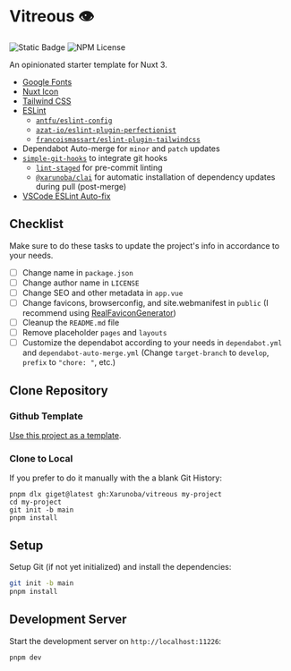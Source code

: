 # Vitreous 👁️

![Static Badge](https://img.shields.io/badge/Made_with-%E2%9D%A4%EF%B8%8F-red?style=for-the-badge) ![NPM License](https://img.shields.io/npm/l/%40xarunoba%2Fclai?style=for-the-badge)

An opinionated starter template for Nuxt 3.

* [Google Fonts](https://github.com/nuxt-modules/google-fonts)
* [Nuxt Icon](https://github.com/nuxt-modules/icon)
* [Tailwind CSS](https://github.com/nuxt-modules/tailwindcss)
* [ESLint](https://github.com/eslint/eslint)
    * [`antfu/eslint-config`](https://github.com/antfu/eslint-config)
    * [`azat-io/eslint-plugin-perfectionist`](https://github.com/azat-io/eslint-plugin-perfectionist)
    * [`francoismassart/eslint-plugin-tailwindcss`](https://github.com/francoismassart/eslint-plugin-tailwindcss)
* Dependabot Auto-merge for `minor` and `patch` updates
* [`simple-git-hooks`](https://github.com/toplenboren/simple-git-hooks) to integrate git hooks
    * [`lint-staged`](https://github.com/okonet/lint-staged) for pre-commit linting
    * [`@xarunoba/clai`](https://github.com/xarunoba/clai) for automatic installation of dependency updates during pull (post-merge)
* [VSCode ESLint Auto-fix](https://github.com/antfu/eslint-config?tab=readme-ov-file#vs-code-support-auto-fix)

## Checklist
Make sure to do these tasks to update the project's info in accordance to your needs.

- [ ] Change name in `package.json`
- [ ] Change author name in `LICENSE`
- [ ] Change SEO and other metadata in `app.vue`
- [ ] Change favicons, browserconfig, and site.webmanifest in `public` (I recommend using [RealFaviconGenerator](https://realfavicongenerator.net/))
- [ ] Cleanup the `README.md` file
- [ ] Remove placeholder `pages` and `layouts`
- [ ] Customize the dependabot according to your needs in `dependabot.yml` and `dependabot-auto-merge.yml` (Change `target-branch` to `develop`, `prefix` to `"chore: "`, etc.)

## Clone Repository

### Github Template

[Use this project as a template](https://github.com/Xarunoba/vitreous).

### Clone to Local

If you prefer to do it manually with the a blank Git History:

```
pnpm dlx giget@latest gh:Xarunoba/vitreous my-project
cd my-project
git init -b main
pnpm install
```

## Setup

Setup Git (if not yet initialized) and install the dependencies:

```bash
git init -b main
pnpm install
```

## Development Server

Start the development server on `http://localhost:11226`:

```bash
pnpm dev
```
